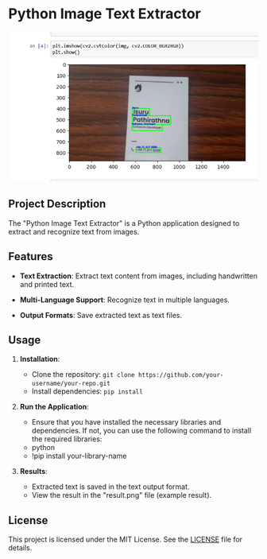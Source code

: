 # Python Image Text Extractor

![Result](result.png)

## Project Description

The "Python Image Text Extractor" is a Python application designed to extract and recognize text from images.

## Features

- **Text Extraction**: Extract text content from images, including handwritten and printed text.

- **Multi-Language Support**: Recognize text in multiple languages.
  
- **Output Formats**: Save extracted text as text files.

## Usage

1. **Installation**:
   - Clone the repository: `git clone https://github.com/your-username/your-repo.git`
   - Install dependencies: `pip install`

2. **Run the Application**:
   - Ensure that you have installed the necessary libraries and dependencies. If not, you can use the following command to install the required libraries:
   - python
   - !pip install your-library-name

4. **Results**:
   - Extracted text is saved in the text output format.
   - View the result in the "result.png" file (example result).

## License

This project is licensed under the MIT License. See the [LICENSE](LICENSE) file for details.

